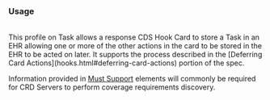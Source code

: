 <!--- Text entered into this file will appear at the top of the profiles page before the Formal Views of the profile content. -->

### Usage
<br/>
This profile on Task allows a response CDS Hook Card to store a Task in an EHR allowing one or more of the other actions in the card to be stored in the EHR to be acted on later.  It supports the process described in the [Deferring Card Actions](hooks.html#deferring-card-actions) portion of the spec.

Information provided in [Must Support]({{site.data.fhir.path}}profiling.html#mustsupport) elements will commonly be required for CRD Servers to perform coverage requirements discovery.
<br/>
